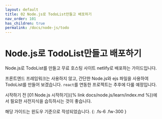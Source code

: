 ```yaml
---
layout: default
title: 02 Node.js로 TodoList만들고 배포하기
nav_order: 101
has_children: true
permalink: /docs/node-js/todo
---
```


# Node.js로 TodoList만들고 배포하기

Node.js로 TodoList를 만들고 무료 호스팅 사이트 netlify로 배포하는 가이드입니다.

프론트엔드 프레임워크는 사용하지 않고, 간단한 Node.js와 ejs 파일을 사용하여 TodoList를 만들어 보겠습니다. `react`를 연동한 프로젝트는 추후에 다룰 예정입니다.


시작하기 전 [01 Node.js 시작하기]({% link docs/node.js/learn/index.md %})에서 필요한 사전지식을 습득하시는 것이 좋습니다. 

해당 가이드는 윈도우 기준으로 작성되었습니다.
{: .fs-6 .fw-300 }
